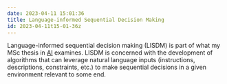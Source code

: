 ```yaml
---
date: 2023-04-11 15:01:36
title: Language-informed Sequential Decision Making
id: 2023-04-11t15-01-36z
---
```


Language-informed sequential decision making (LISDM) is part of what my MSc
thesis in [AI](./2020-09-04t14-39-00z.md) examines. LISDM is concerned with the
development of algorithms that can leverage natural language inputs
(instructions, descriptions, constraints, etc.) to make sequential decisions in
a given environment relevant to some end.
